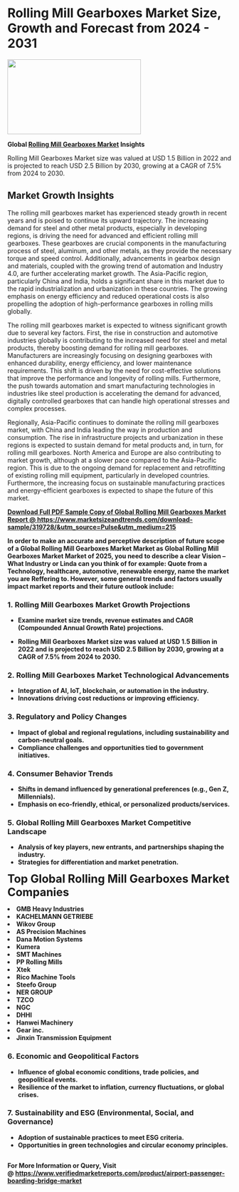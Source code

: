 <H1>Rolling Mill Gearboxes Market Size, Growth and Forecast from 2024 - 2031</H1><img class="aligncenter size-medium wp-image-584254" src="https://thirdeyenews.in/wp-content/uploads/2024/09/Global-Market-Research-300x168.jpeg" alt="" width="300" height="168" /><p><strong>Global&nbsp;<a href="https://www.marketsizeandtrends.com/download-sample/319728/&amp;utm_source=Pulse&amp;utm_medium=215">Rolling Mill Gearboxes Market</a> Insights</strong></p><p>Rolling Mill Gearboxes Market size was valued at USD 1.5 Billion in 2022 and is projected to reach USD 2.5 Billion by 2030, growing at a CAGR of 7.5% from 2024 to 2030.</p><p><h2>Market Growth Insights</h2> <p>The rolling mill gearboxes market has experienced steady growth in recent years and is poised to continue its upward trajectory. The increasing demand for steel and other metal products, especially in developing regions, is driving the need for advanced and efficient rolling mill gearboxes. These gearboxes are crucial components in the manufacturing process of steel, aluminum, and other metals, as they provide the necessary torque and speed control. Additionally, advancements in gearbox design and materials, coupled with the growing trend of automation and Industry 4.0, are further accelerating market growth. The Asia-Pacific region, particularly China and India, holds a significant share in this market due to the rapid industrialization and urbanization in these countries. The growing emphasis on energy efficiency and reduced operational costs is also propelling the adoption of high-performance gearboxes in rolling mills globally.</p> <p><strong><a href="#"></a></strong></p> <p>The rolling mill gearboxes market is expected to witness significant growth due to several key factors. First, the rise in construction and automotive industries globally is contributing to the increased need for steel and metal products, thereby boosting demand for rolling mill gearboxes. Manufacturers are increasingly focusing on designing gearboxes with enhanced durability, energy efficiency, and lower maintenance requirements. This shift is driven by the need for cost-effective solutions that improve the performance and longevity of rolling mills. Furthermore, the push towards automation and smart manufacturing technologies in industries like steel production is accelerating the demand for advanced, digitally controlled gearboxes that can handle high operational stresses and complex processes.</p> <p>Regionally, Asia-Pacific continues to dominate the rolling mill gearboxes market, with China and India leading the way in production and consumption. The rise in infrastructure projects and urbanization in these regions is expected to sustain demand for metal products and, in turn, for rolling mill gearboxes. North America and Europe are also contributing to market growth, although at a slower pace compared to the Asia-Pacific region. This is due to the ongoing demand for replacement and retrofitting of existing rolling mill equipment, particularly in developed countries. Furthermore, the increasing focus on sustainable manufacturing practices and energy-efficient gearboxes is expected to shape the future of this market.</p> <p><strong><a href="#"></p><p><span class=""><strong>Download Full PDF Sample Copy of Global Rolling Mill Gearboxes Market Report</strong> @ <a href="https://www.marketsizeandtrends.com/download-sample/319728/&amp;utm_source=Pulse&amp;utm_medium=215" target="_blank">https://www.marketsizeandtrends.com/download-sample/319728/&amp;utm_source=Pulse&amp;utm_medium=215</a></span></p><p>In order to make an accurate and perceptive description of future scope of a Global&nbsp;Rolling Mill Gearboxes Market Market as Global&nbsp;Rolling Mill Gearboxes Market Market of 2025, you need to describe a clear Vision &ndash; What Industry or Linda can you think of for example: Quote from a Technology, healthcare, automotive, renewable energy, name the market you are Reffering to. However, some general trends and factors usually impact market reports and their future outlook include:</p><h3>1.&nbsp;<strong>Rolling Mill Gearboxes Market Growth Projections</strong></h3><ul><li>Examine market size trends, revenue estimates and CAGR (Compounded Annual Growth Rate) projections.</li><li><p>Rolling Mill Gearboxes Market size was valued at USD 1.5 Billion in 2022 and is projected to reach USD 2.5 Billion by 2030, growing at a CAGR of 7.5% from 2024 to 2030.</p></li></ul><h3>2.&nbsp;<strong>Rolling Mill Gearboxes Market Technological Advancements</strong></h3><ul><li>Integration of AI, IoT, blockchain, or automation in the industry.</li><li>Innovations driving cost reductions or improving efficiency.</li></ul><h3>3.&nbsp;<strong>Regulatory and Policy Changes</strong></h3><ul><li>Impact of global and regional regulations, including sustainability and carbon-neutral goals.</li><li>Compliance challenges and opportunities tied to government initiatives.</li></ul><h3>4.&nbsp;<strong>Consumer Behavior Trends</strong></h3><ul><li>Shifts in demand influenced by generational preferences (e.g., Gen Z, Millennials).</li><li>Emphasis on eco-friendly, ethical, or personalized products/services.</li></ul><h3>5.&nbsp;<strong>Global Rolling Mill Gearboxes Market Competitive Landscape</strong></h3><ul><li>Analysis of key players, new entrants, and partnerships shaping the industry.</li><li>Strategies for differentiation and market penetration.</li></ul><p data-pm-slice="1 1 []"><span style="color: inherit; font-family: inherit; font-size: 25px;">Top Global Rolling Mill Gearboxes Market Companies</span></p><div class="" data-test-id=""><p><li>GMB Heavy Industries</li><li> KACHELMANN GETRIEBE</li><li> Wikov Group</li><li> AS Precision Machines</li><li> Dana Motion Systems</li><li> Kumera</li><li> SMT Machines</li><li> PP Rolling Mills</li><li> Xtek</li><li> Rico Machine Tools</li><li> Steefo Group</li><li> NER GROUP</li><li> TZCO</li><li> NGC</li><li> DHHI</li><li> Hanwei Machinery</li><li> Gear inc.</li><li> Jinxin Transmission Equipment</li></p></div><h3>6.&nbsp;<strong>Economic and Geopolitical Factors</strong></h3><ul><li>Influence of global economic conditions, trade policies, and geopolitical events.</li><li>Resilience of the market to inflation, currency fluctuations, or global crises.</li></ul><h3>7.&nbsp;<strong>Sustainability and ESG (Environmental, Social, and Governance)</strong></h3><ul><li>Adoption of sustainable practices to meet ESG criteria.</li><li>Opportunities in green technologies and circular economy principles.</li></ul><h2><strong style="font-size: 14px;">For More Information or Query, Visit @&nbsp;</strong><a style="background-color: #ffffff; font-size: 14px;" href="https://www.marketsizeandtrends.com/report/rolling-mill-gearboxes-market/" target="_blank">https://www.verifiedmarketreports.com/product/airport-passenger-boarding-bridge-market</a></h2>
